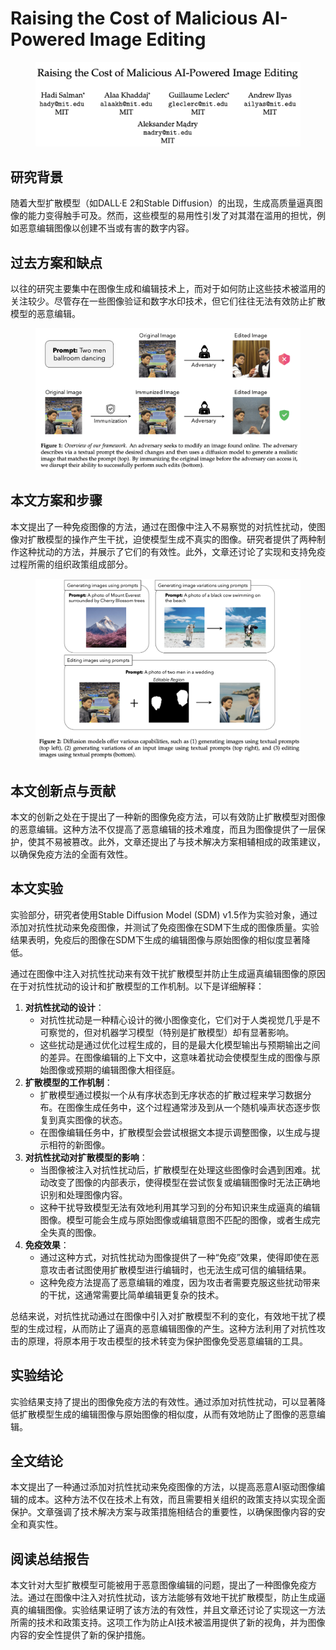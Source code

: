 # Raising the Cost of Malicious AI-Powered Image Editing

<figure><img src="../.gitbook/assets/image (9) (1) (1) (1) (1) (1) (1) (1) (1) (1) (1) (1) (1) (1) (1) (1) (1) (1) (1) (1) (1) (1).png" alt=""><figcaption></figcaption></figure>

## 研究背景

随着大型扩散模型（如DALL·E 2和Stable Diffusion）的出现，生成高质量逼真图像的能力变得触手可及。然而，这些模型的易用性引发了对其潜在滥用的担忧，例如恶意编辑图像以创建不当或有害的数字内容。

## 过去方案和缺点

以往的研究主要集中在图像生成和编辑技术上，而对于如何防止这些技术被滥用的关注较少。尽管存在一些图像验证和数字水印技术，但它们往往无法有效防止扩散模型的恶意编辑。

<figure><img src="../.gitbook/assets/image (1) (1) (1) (1) (1) (1) (1) (1) (1) (1) (1) (1) (1) (1) (1) (1) (1) (1) (1) (1) (1) (1) (1) (1) (1) (1) (1) (1) (1) (1) (1) (1) (1) (1) (1) (1) (1) (1) (1) (1) (1) (1) (1) (1) (1) (1) (1) (1) (1) (1) (1) (1) (1) (1) (1) (1) (1) (1) (1) (1) ( (2).png" alt=""><figcaption></figcaption></figure>

## 本文方案和步骤

本文提出了一种免疫图像的方法，通过在图像中注入不易察觉的对抗性扰动，使图像对扩散模型的操作产生干扰，迫使模型生成不真实的图像。研究者提供了两种制作这种扰动的方法，并展示了它们的有效性。此外，文章还讨论了实现和支持免疫过程所需的组织政策组成部分。

<figure><img src="../.gitbook/assets/image (2) (1) (1) (1) (1) (1) (1) (1) (1) (1) (1) (1) (1) (1) (1) (1) (1) (1) (1) (1) (1) (1) (1) (1) (1) (1) (1) (1) (1) (1) (1) (1) (1) (1) (1) (1) (1) (1) (1) (1) (1) (1) (1) (1) (1) (1) (1) (1) (1) (1) (1) (1) (1) (1) (1) (1) (1) (1) (1) (1) ( (1).png" alt=""><figcaption></figcaption></figure>

## 本文创新点与贡献

本文的创新之处在于提出了一种新的图像免疫方法，可以有效防止扩散模型对图像的恶意编辑。这种方法不仅提高了恶意编辑的技术难度，而且为图像提供了一层保护，使其不易被篡改。此外，文章还提出了与技术解决方案相辅相成的政策建议，以确保免疫方法的全面有效性。

## 本文实验

实验部分，研究者使用Stable Diffusion Model (SDM) v1.5作为实验对象，通过添加对抗性扰动来免疫图像，并测试了免疫图像在SDM下生成的图像质量。实验结果表明，免疫后的图像在SDM下生成的编辑图像与原始图像的相似度显著降低。



通过在图像中注入对抗性扰动来有效干扰扩散模型并防止生成逼真编辑图像的原因在于对抗性扰动的设计和扩散模型的工作机制。以下是详细解释：

1. **对抗性扰动的设计**：
   * 对抗性扰动是一种精心设计的微小图像变化，它们对于人类视觉几乎是不可察觉的，但对机器学习模型（特别是扩散模型）却有显著影响。
   * 这些扰动是通过优化过程生成的，目的是最大化模型输出与预期输出之间的差异。在图像编辑的上下文中，这意味着扰动会使模型生成的图像与原始图像或预期的编辑图像大相径庭。
2. **扩散模型的工作机制**：
   * 扩散模型通过模拟一个从有序状态到无序状态的扩散过程来学习数据分布。在图像生成任务中，这个过程通常涉及到从一个随机噪声状态逐步恢复到真实图像的状态。
   * 在图像编辑任务中，扩散模型会尝试根据文本提示调整图像，以生成与提示相符的新图像。
3. **对抗性扰动对扩散模型的影响**：
   * 当图像被注入对抗性扰动后，扩散模型在处理这些图像时会遇到困难。扰动改变了图像的内部表示，使得模型在尝试恢复或编辑图像时无法正确地识别和处理图像内容。
   * 这种干扰导致模型无法有效地利用其学习到的分布知识来生成逼真的编辑图像。模型可能会生成与原始图像或编辑意图不匹配的图像，或者生成完全失真的图像。
4. **免疫效果**：
   * 通过这种方式，对抗性扰动为图像提供了一种“免疫”效果，使得即使在恶意攻击者试图使用扩散模型进行编辑时，也无法生成可信的编辑结果。
   * 这种免疫方法提高了恶意编辑的难度，因为攻击者需要克服这些扰动带来的干扰，这通常需要比简单编辑更复杂的技术。

总结来说，对抗性扰动通过在图像中引入对扩散模型不利的变化，有效地干扰了模型的生成过程，从而防止了逼真的恶意编辑图像的产生。这种方法利用了对抗性攻击的原理，将原本用于攻击模型的技术转变为保护图像免受恶意编辑的工具。





## 实验结论

实验结果支持了提出的图像免疫方法的有效性。通过添加对抗性扰动，可以显著降低扩散模型生成的编辑图像与原始图像的相似度，从而有效地防止了图像的恶意编辑。

## 全文结论

本文提出了一种通过添加对抗性扰动来免疫图像的方法，以提高恶意AI驱动图像编辑的成本。这种方法不仅在技术上有效，而且需要相关组织的政策支持以实现全面保护。文章强调了技术解决方案与政策措施相结合的重要性，以确保图像内容的安全和真实性。

## 阅读总结报告

本文针对大型扩散模型可能被用于恶意图像编辑的问题，提出了一种图像免疫方法。通过在图像中注入对抗性扰动，该方法能够有效地干扰扩散模型，防止生成逼真的编辑图像。实验结果证明了该方法的有效性，并且文章还讨论了实现这一方法所需的技术和政策支持。这项工作为防止AI技术被滥用提供了新的视角，并为图像内容的安全性提供了新的保护措施。
